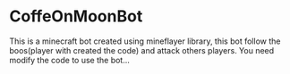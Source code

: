 # CoffeOnMoonBot
This is a minecraft bot created using mineflayer library, this bot follow the boos(player with created the code) and attack others players.
You need modify the code to use the bot...
